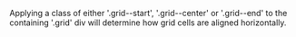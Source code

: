 Applying a class of either '.grid--start', '.grid--center' or '.grid--end' to the containing '.grid' div
 will determine how grid cells are aligned horizontally.
